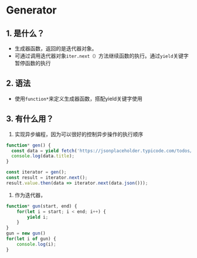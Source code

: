 # Generator

## 1. 是什么？

* 生成器函数，返回的是迭代器对象。
* 可通过调用迭代器对象`iter.next（）`方法继续函数的执行。通过`yield`关键字暂停函数的执行

## 2. 语法

* 使用`function*`来定义生成器函数，搭配yield关键字使用

## 3. 有什么用？

1. 实现异步编程，因为可以很好的控制异步操作的执行顺序

```js
function* gen() {
  const data = yield fetch('https://jsonplaceholder.typicode.com/todos/1');
  console.log(data.title);
}

const iterator = gen();
const result = iterator.next();
result.value.then(data => iterator.next(data.json()));
```

1. 作为迭代器，

```js
function* gun(start, end) {
    for(let i = start; i < end; i++) {
        yield i;
    }
}
gun = new gun()
for(let i of gun) {
    console.log(i);
}
```






